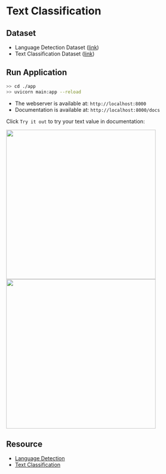 ﻿# Text Classification


## Dataset

- Language Detection Dataset ([link](https://www.kaggle.com/datasets/basilb2s/language-detection))
- Text Classification Dataset ([link](https://www.kaggle.com/datasets/kazanova/sentiment140))


## Run Application


```sh
>> cd ./app
>> uvicorn main:app --reload
```

<!-- - The webserver is available at: `http://localhost:80` -->
- The webserver is available at: `http://localhost:8000`  
- Documentation is available at: `http://localhost:8000/docs`


<!-- Build container from Dockerfile:  

```sh
>> docker-compose up --build  # build image and run container
```

Use docker-compose:  

```sh
>> docker-compose up -d    # start container
>> docker-compose down     # stop container
``` -->

Click `Try it out` to try your text value in documentation:  

<p align="left">
    <img src="./assets/fastapi1.png" height="400" />
    <img src="./assets/fastapi2.png" height="400" />
</p>

## Resource

- [Language Detection](https://github.com/AssemblyAI-Examples/ml-fastapi-docker-heroku)
- [Text Classification](https://github.com/patrickloeber/ml-deployment/blob/main/docker-flask/ml-dev/text-classification.ipynb)
